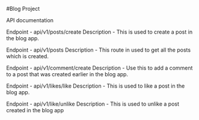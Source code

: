 #Blog Project

API documentation

Endpoint - api/v1/posts/create
Description - This is used to create a post in the blog app.

Endpoint - api/v1/posts
Description - This route in used to get all the posts which is created.

Endpoint - api/v1/comment/create 
Description - Use this to add a comment to a post that was created earlier in the blog app.

Endpoint - api/v1/likes/like
Description - This is used to like a post in the blog app.

Endpoint - api/v1/like/unlike
Description - This is used to unlike a post created in the blog app
